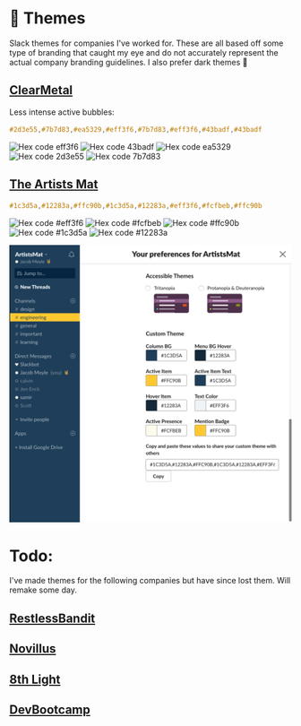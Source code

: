 # :nail_care: Themes

Slack themes for companies I've worked for. These are all based off some type of branding that caught my eye and do not accurately represent the actual company branding guidelines. I also prefer dark themes :full_moon_with_face:

## [ClearMetal](https://www.clearmetal.com/)

Less intense active bubbles:

```css
#2d3e55,#7b7d83,#ea5329,#eff3f6,#7b7d83,#eff3f6,#43badf,#43badf
```

![Hex code eff3f6](https://placehold.it/15/eff3f6/000000?text=+) ![Hex code 43badf](https://placehold.it/15/43badf/000000?text=+) ![Hex code ea5329](https://placehold.it/15/ea5329/000000?text=+) ![Hex code 2d3e55](https://placehold.it/15/2d3e55/000000?text=+) ![Hex code 7b7d83](https://placehold.it/15/7b7d83/000000?text=+)

## [The Artists Mat](https://www.instagram.com/artistsmat/?hl=en)

```css
#1c3d5a,#12283a,#ffc90b,#1c3d5a,#12283a,#eff3f6,#fcfbeb,#ffc90b
```

![Hex code #eff3f6](https://placehold.it/15/eff3f6/000000?text=+) ![Hex code #fcfbeb](https://placehold.it/15/fcfbeb/000000?text=+) ![Hex code #ffc90b](https://placehold.it/15/ffc90b/000000?text=+) ![Hex code #1c3d5a](https://placehold.it/15/1c3d5a/000000?text=+) ![Hex code #12283a](https://placehold.it/15/12283a/000000?text=+)

![The ARtist Mat color theme applied to Slack](./assets/theartistsmat.png)

# Todo:

I've made themes for the following companies but have since lost them. Will remake some day.

## [RestlessBandit]()

## [Novillus]()

## [8th Light]()

## [DevBootcamp]()
